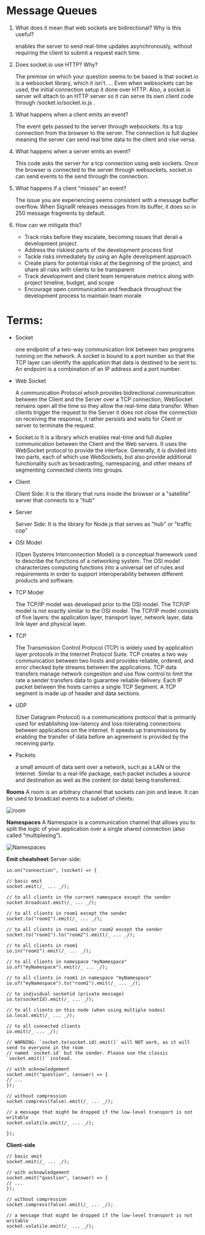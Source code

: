 # Message Queues

1. What does it mean that web sockets are bidirectional? Why is this useful?

   enables the server to send real-time updates asynchronously, without requiring the client to submit a request each time.

2. Does socket.io use HTTP? Why?

   The premise on which your question seems to be based is that socket.io is a websocket library, which it isn't. ... Even when websockets can be used, the initial connection setup it done over HTTP. Also, a socket.io server will attach to an HTTP server so it can serve its own client code through /socket.io/socket.io.js .

3. What happens when a client emits an event?

   The event gets passed to the server through websockets. Its a tcp connection from the browser to the server. The connection is full duplex meaning the server can send real time data to the client and vise versa.

4. What happens when a server emits an event?

   This code asks the server for a tcp connection using web sockets. Once the browser is connected to the server through websockets, socket.io can send events to the send through the connection.

5. What happens if a client “misses” an event?

   The issue you are experiencing seems consistent with a message buffer overflow. When SignalR releases messages from its buffer, it does so in 250 message fragments by default.

6. How can we mitigate this?

   - Track risks before they escalate, becoming issues that derail a development project
   - Address the riskiest parts of the development process first
   - Tackle risks immediately by using an Agile development approach
   - Create plans for potential risks at the beginning of the project, and share all risks with clients to be transparent
   - Track development and client team temperature metrics along with project timeline, budget, and scope
   - Encourage open communication and feedback throughout the development process to maintain team morale

# Terms:

- Socket

  one endpoint of a two-way communication link between two programs running on the network. A socket is bound to a port number so that the TCP layer can identify the application that data is destined to be sent to. An endpoint is a combination of an IP address and a port number.

- Web Socket

  A communication Protocol which provides bidirectional communication between the Client and the Server over a TCP connection, WebSocket remains open all the time so they allow the real-time data transfer. When clients trigger the request to the Server it does not close the connection on receiving the response, it rather persists and waits for Client or server to terminate the request.

- Socket.io
  It is a library which enables real-time and full duplex communication between the Client and the Web servers. It uses the WebSocket protocol to provide the interface. Generally, it is divided into two parts, each of which use WebSockets, but also provide additional functionality such as broadcasting, namespacing, and other means of segmenting connected clients into groups.

- Client

  Client Side: it is the library that runs inside the browser or a "satellite" server that connects to a "hub"

- Server

  Server Side: It is the library for Node.js that serves as "hub" or "traffic cop"

- OSI Model

  (Open Systems Interconnection Model) is a conceptual framework used to describe the functions of a networking system. The OSI model characterizes computing functions into a universal set of rules and requirements in order to support interoperability between different products and software.

- TCP Model

  The TCP/IP model was developed prior to the OSI model. The TCP/IP model is not exactly similar to the OSI model. The TCP/IP model consists of five layers: the application layer, transport layer, network layer, data link layer and physical layer.

- TCP

  The Transmission Control Protocol (TCP) is widely used by application layer protocols in the Internet Protocol Suite. TCP creates a two way communication between two hosts and provides reliable, ordered, and error checked byte streams between the applications. TCP data transfers manage network congestion and use flow control to limit the rate a sender transfers data to guarantee reliable delivery. Each IP packet between the hosts carries a single TCP Segment. A TCP segment is made up of header and data sections.

- UDP

  (User Datagram Protocol) is a communications protocol that is primarily used for establishing low-latency and loss-tolerating connections between applications on the internet. It speeds up transmissions by enabling the transfer of data before an agreement is provided by the receiving party.

- Packets

  a small amount of data sent over a network, such as a LAN or the Internet. Similar to a real-life package, each packet includes a source and destination as well as the content (or data) being transferred.

**Rooms**
A room is an arbitrary channel that sockets can join and leave. It can be used to broadcast events to a subset of clients:

![room](https://socket.io/images/rooms.png)

**Namespaces**
A Namespace is a communication channel that allows you to split the logic of your application over a single shared connection (also called “multiplexing”).

![Namespaces](https://socket.io/images/rooms.png)

**Emit cheatsheet**
Server-side:

```
io.on("connection", (socket) => {

// basic emit
socket.emit(/_ ... _/);

// to all clients in the current namespace except the sender
socket.broadcast.emit(/_ ... _/);

// to all clients in room1 except the sender
socket.to("room1").emit(/_ ... _/);

// to all clients in room1 and/or room2 except the sender
socket.to("room1").to("room2").emit(/_ ... _/);

// to all clients in room1
io.in("room1").emit(/_ ... _/);

// to all clients in namespace "myNamespace"
io.of("myNamespace").emit(/_ ... _/);

// to all clients in room1 in namespace "myNamespace"
io.of("myNamespace").to("room1").emit(/_ ... _/);

// to individual socketid (private message)
io.to(socketId).emit(/_ ... _/);

// to all clients on this node (when using multiple nodes)
io.local.emit(/_ ... _/);

// to all connected clients
io.emit(/_ ... _/);

// WARNING: `socket.to(socket.id).emit()` will NOT work, as it will send to everyone in the room
// named `socket.id` but the sender. Please use the classic `socket.emit()` instead.

// with acknowledgement
socket.emit("question", (answer) => {
// ...
});

// without compression
socket.compress(false).emit(/_ ... _/);

// a message that might be dropped if the low-level transport is not writable
socket.volatile.emit(/_ ... _/);

});

```

**Client-side**

```
// basic emit
socket.emit(/_ ... _/);

// with acknowledgement
socket.emit("question", (answer) => {
// ...
});

// without compression
socket.compress(false).emit(/_ ... _/);

// a message that might be dropped if the low-level transport is not writable
socket.volatile.emit(/_ ... _/);
```
